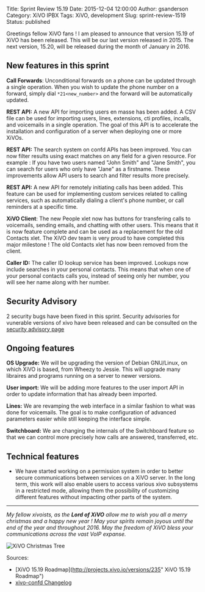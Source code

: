 Title: Sprint Review 15.19
Date: 2015-12-04 12:00:00
Author: gsanderson
Category: XiVO IPBX
Tags: XiVO, development
Slug: sprint-review-1519
Status: published

Greetings fellow XiVO fans ! I am pleased to announce that version 15.19 of XiVO has been released.
This will be our last version released in 2015. The next version, 15.20, will be released during
the month of January in 2016.

New features in this sprint
---------------------------

**Call Forwards**: Unconditional forwards on a phone can be updated through a single operation. When you wish
to update the phone number on a forward, simply dial ```*21<new_number>``` and the forward will be
automatically updated.

**REST API:** A new API for importing users en masse has been added. A CSV file can be used for
importing users, lines, extensions, cti profiles, incalls, and voicemails in a single operation. The
goal of this API is to accelerate the installation and configuration of a server when deploying one
or more XiVOs.

**REST API:** The search system on confd APIs has been improved. You can now filter results using
exact matches on any field for a given resource. For example : If you have two users named "John
Smith" and "Jane Smith", you can search for users who only have "Jane" as a firstname. These
improvements allow API users to search and filter results more precisely.

**REST API:** A new API for remotely initiating calls has been added. This feature can be used
for implementing custom services related to calling services, such as automatically dialing
a client's phone number, or call reminders at a specific time.

**XiVO Client**: The new People xlet now has buttons for transfering calls to voicemails, sending
emails, and chatting with other users. This means that it is now feature complete and can be used as
a replacement for the old Contacts xlet. The XiVO dev team is very proud to have completed this major
milestone ! The old Contacts xlet has now been removed from the client.

**Caller ID:** The caller ID lookup service has been improved. Lookups now include searches in your
personal contacts. This means that when one of your personal contacts calls you, instead of seeing
only her number, you will see her name along with her number.


Security Advisory
-----------------

2 security bugs have been fixed in this sprint. Security advisories for vunerable versions of xivo
have been released and can be consulted on the [security advisory page](http://mirror.xivo.io/security)


Ongoing features
----------------

**OS Upgrade:** We will be upgrading the version of Debian GNU/Linux, on which XiVO is based, from
Wheezy to Jessie. This will upgrade many libraires and programs running on
a server to newer versions.

**User import:** We will be adding more features to the user import API in order
to update information that has already been imported.

**Lines:** We are revamping the web interface in a similar fashion to what was done for
voicemails. The goal is to make configuration of advanced parameters easier while
still keeping the interface simple.

**Switchboard:** We are changing the internals of the Switchboard feature so that
we can control more precisely how calls are answered, transferred, etc.


Technical features
------------------

 * We have started working on a permission system in order to better secure communications between
 services on a XiVO server. In the long term, this work will also enable users to access
 various xivo subsystems in a restricted mode, allowing them the possibility of customizing
 different features without impacting other parts of the system.

---

*My fellow xivoists, as the **Lord of XiVO** allow me to wish you all a merry christmas and a
happy new year ! May your spirits remain joyous until the end of the year and throughout 2016.
May the freedom of XiVO bless your communications across the vast VoIP expanse.*

![XiVO Christmas Tree]({filename}/public/xivo_xmas_tree_2015.jpg)

Sources:

* [XiVO 15.19 Roadmap](http://projects.xivo.io/versions/235" XiVO 15.19 Roadmap")
* [xivo-confd Changelog](http://documentation.xivo.fr/en/latest/api_sdk/rest_api/confd/changelog.html)
